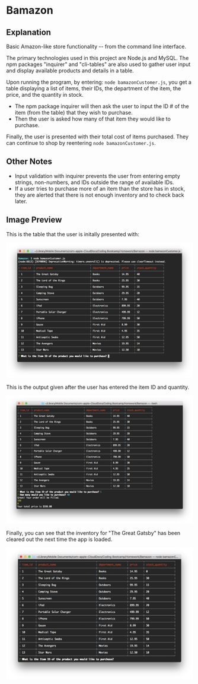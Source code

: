 # Bamazon

## Explanation
Basic Amazon-like store functionality -- from the command line interface.

The primary technologies used in this project are Node.js and MySQL. The npm packages "inquirer" and "cli-tables" are also used to gather user input and display available products and details in a table.

Upon running the program, by entering: `node bamazonCustomer.js`, you get a table displaying a list of items, their IDs, the department of the item, the price, and the quantity in stock.

* The npm package inquirer will then ask the user to input the ID # of the item (from the table) that they wish to purchase.
* Then the user is asked how many of that item they would like to purchase.

Finally, the user is presented with their total cost of items purchased. They can continue to shop by reentering `node bamazonCustomer.js`.

## Other Notes
* Input validation with inquirer prevents the user from entering empty strings, non-numbers, and IDs outside the range of available IDs.
* If a user tries to purchase more of an item than the store has in stock, they are alerted that there is not enough inventory and to check back later.

## Image Preview
This is the table that the user is initally presented with:

![Image of Product Table](/images/preview-1.png)

This is the output given after the user has entered the item ID and quantity.

![Image of User Input and Output](/images/preview-2.png)

Finally, you can see that the inventory for "The Great Gatsby" has been cleared out the next time the app is loaded.

![Image of Inventory Change](/images/preview-3.png)